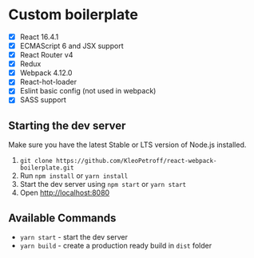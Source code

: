 # Custom boilerplate

- [x] React 16.4.1
- [x] ECMAScript 6 and JSX support
- [x] React Router v4
- [X] Redux
- [x] Webpack 4.12.0
- [x] React-hot-loader
- [x] Eslint basic config (not used in webpack)
- [x] SASS support

## Starting the dev server

Make sure you have the latest Stable or LTS version of Node.js installed.

1. `git clone https://github.com/KleoPetroff/react-webpack-boilerplate.git`
2. Run `npm install` or `yarn install`
3. Start the dev server using `npm start` or `yarn start`
3. Open [http://localhost:8080](http://localhost:8080)

## Available Commands

- `yarn start` - start the dev server
- `yarn build` - create a production ready build in `dist` folder